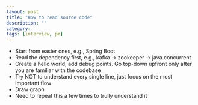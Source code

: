 ```yaml
---
layout: post
title: "How to read source code"
description: ""
category: 
tags: [interview, pm]
---
```


* Start from easier ones, e.g., Spring Boot
* Read the dependency first, e.g., kafka -> zookeeper -> java.concurrent
* Create a hello world, add debug points. Go top-down upfront only after you are familiar with the codebase
* Try NOT to understand every single line, just focus on the most important flow
* Draw graph
* Need to repeat this a few times to trully understand it
